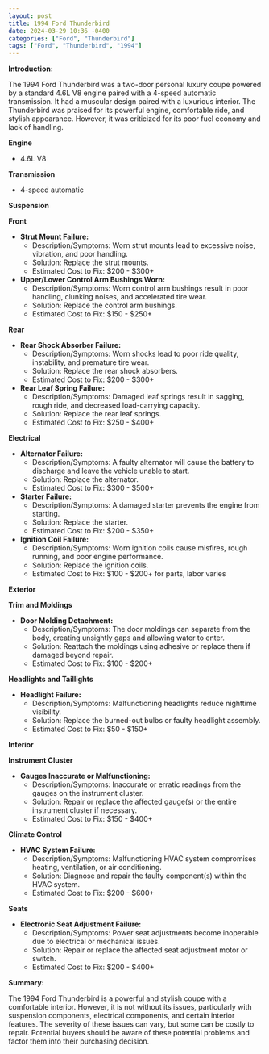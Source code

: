 ```yaml
---
layout: post
title: 1994 Ford Thunderbird
date: 2024-03-29 10:36 -0400
categories: ["Ford", "Thunderbird"]
tags: ["Ford", "Thunderbird", "1994"]
---
```

**Introduction:**

The 1994 Ford Thunderbird was a two-door personal luxury coupe powered by a standard 4.6L V8 engine paired with a 4-speed automatic transmission.  It had a muscular design paired with a luxurious interior. The Thunderbird was praised for its powerful engine, comfortable ride, and stylish appearance. However, it was criticized for its poor fuel economy and lack of handling.

**Engine**
- 4.6L V8

**Transmission**
- 4-speed automatic

**Suspension**

**Front**
- **Strut Mount Failure:**
    - Description/Symptoms: Worn strut mounts lead to excessive noise, vibration, and poor handling.
    - Solution: Replace the strut mounts.
    - Estimated Cost to Fix: $200 - $300+
- **Upper/Lower Control Arm Bushings Worn:**
    - Description/Symptoms: Worn control arm bushings result in poor handling, clunking noises, and accelerated tire wear.
    - Solution: Replace the control arm bushings.
    - Estimated Cost to Fix: $150 - $250+

**Rear**
- **Rear Shock Absorber Failure:**
    - Description/Symptoms: Worn shocks lead to poor ride quality, instability, and premature tire wear.
    - Solution: Replace the rear shock absorbers.
    - Estimated Cost to Fix: $200 - $300+
- **Rear Leaf Spring Failure:**
    - Description/Symptoms: Damaged leaf springs result in sagging, rough ride, and decreased load-carrying capacity.
    - Solution: Replace the rear leaf springs.
    - Estimated Cost to Fix: $250 - $400+

**Electrical**

- **Alternator Failure:**
    - Description/Symptoms: A faulty alternator will cause the battery to discharge and leave the vehicle unable to start.
    - Solution: Replace the alternator.
    - Estimated Cost to Fix: $300 - $500+
- **Starter Failure:**
    - Description/Symptoms: A damaged starter prevents the engine from starting.
    - Solution: Replace the starter.
    - Estimated Cost to Fix: $200 - $350+
- **Ignition Coil Failure:**
    - Description/Symptoms: Worn ignition coils cause misfires, rough running, and poor engine performance.
    - Solution: Replace the ignition coils.
    - Estimated Cost to Fix: $100 - $200+ for parts, labor varies

**Exterior**

**Trim and Moldings**
- **Door Molding Detachment:**
    - Description/Symptoms: The door moldings can separate from the body, creating unsightly gaps and allowing water to enter.
    - Solution: Reattach the moldings using adhesive or replace them if damaged beyond repair.
    - Estimated Cost to Fix: $100 - $200+

**Headlights and Taillights**
- **Headlight Failure:**
    - Description/Symptoms: Malfunctioning headlights reduce nighttime visibility.
    - Solution: Replace the burned-out bulbs or faulty headlight assembly.
    - Estimated Cost to Fix: $50 - $150+

**Interior**

**Instrument Cluster**
- **Gauges Inaccurate or Malfunctioning:**
    - Description/Symptoms: Inaccurate or erratic readings from the gauges on the instrument cluster.
    - Solution: Repair or replace the affected gauge(s) or the entire instrument cluster if necessary.
    - Estimated Cost to Fix: $150 - $400+

**Climate Control**
- **HVAC System Failure:**
    - Description/Symptoms: Malfunctioning HVAC system compromises heating, ventilation, or air conditioning.
    - Solution: Diagnose and repair the faulty component(s) within the HVAC system.
    - Estimated Cost to Fix: $200 - $600+

**Seats**
- **Electronic Seat Adjustment Failure:**
    - Description/Symptoms: Power seat adjustments become inoperable due to electrical or mechanical issues.
    - Solution: Repair or replace the affected seat adjustment motor or switch.
    - Estimated Cost to Fix: $200 - $400+

**Summary:**

The 1994 Ford Thunderbird is a powerful and stylish coupe with a comfortable interior. However, it is not without its issues, particularly with suspension components, electrical components, and certain interior features. The severity of these issues can vary, but some can be costly to repair. Potential buyers should be aware of these potential problems and factor them into their purchasing decision.
